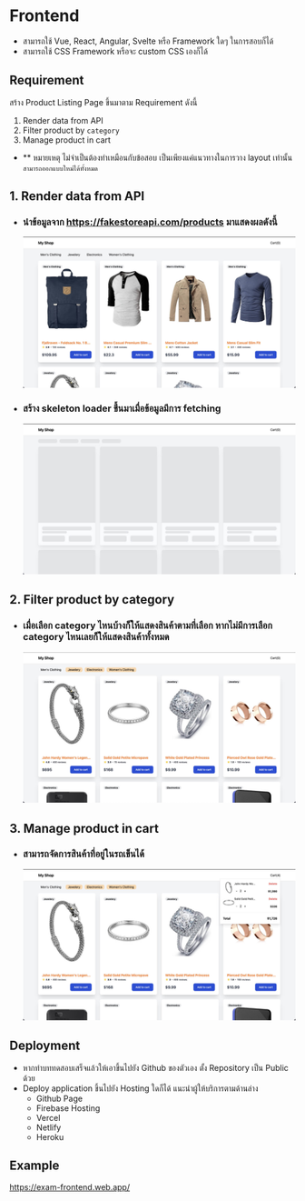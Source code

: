 # Frontend
- สามารถใช้ Vue, React, Angular, Svelte หรือ Framework ใดๆ ในการสอบก็ได้
- สามารถใช้ CSS Framework หรือจะ custom CSS เองก็ได้

## Requirement

สร้าง Product Listing Page ขึ้นมาตาม Requirement ดังนี้
1. Render data from API
2. Filter product by ```category```
2. Manage product in cart
- ** หมายเหตุ ไม่จำเป็นต้องทำเหมือนกับข้อสอบ เป็นเพียงแค่แนวทางในการวาง layout เท่านั้น ```สามารถออกแบบใหม่ได้ทั้งหมด```
 
## 1. Render data from API
- ### นำข้อมูลจาก https://fakestoreapi.com/products มาแสดงผลดังนี้
  ![Product list page](./images/list.jpg)

- ### สร้าง skeleton loader ขึ้นมาเมื่อข้อมูลมีการ fetching
  ![Product placeholder](./images/placholder.jpg)

## 2. Filter product by category
- ### เมื่อเลือก category ไหนบ้างก็ให้แสดงสินค้าตามที่เลือก หากไม่มีการเลือก category ไหนเลยก็ให้แสดงสินค้าทั้งหมด
  ![Product filter list](./images/filter.jpg)

## 3. Manage product in cart
- ### สามารถจัดการสินค้าที่อยู่ในรถเข็นได้ 
  ![Product in cart](./images/cart.jpg)
## Deployment
- หากทำบททดสอบเสร็จแล้วให้เอาขึ้นไปยัง Github ของตัวเอง ตั้ง Repository เป็น Public ด้วย
- Deploy application ขึ้นไปยัง Hosting ใดก็ได้ แนะนำผู้ให้บริการตามด้านล่าง
  - Github Page
  - Firebase Hosting
  - Vercel
  - Netlify
  - Heroku

## Example
https://exam-frontend.web.app/